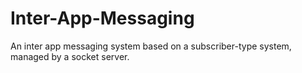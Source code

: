 Inter-App-Messaging
===================

An inter app messaging system based on a subscriber-type system, managed by a socket server.
